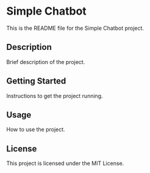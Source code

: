 # Simple Chatbot

This is the README file for the Simple Chatbot project.

## Description

Brief description of the project.

## Getting Started

Instructions to get the project running.

## Usage

How to use the project.

## License

This project is licensed under the MIT License.